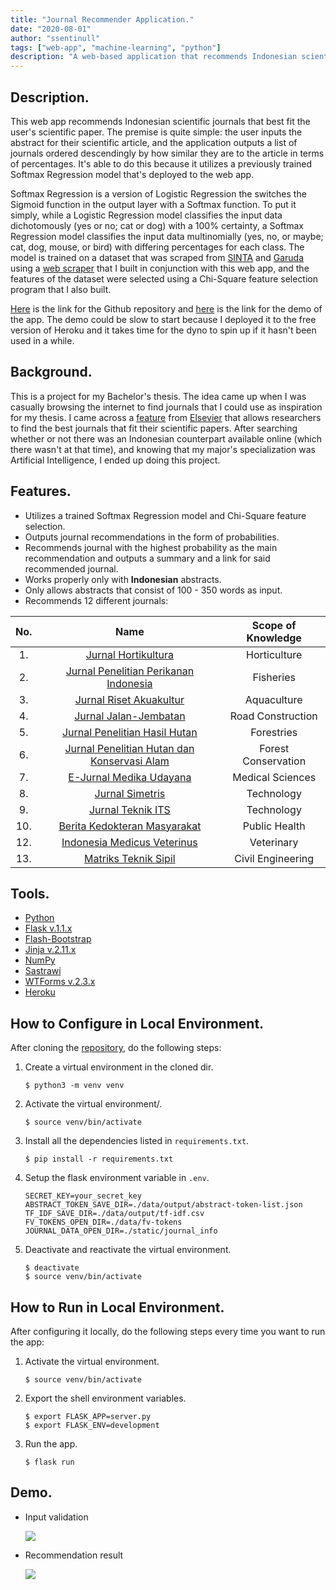 ```yaml
---
title: "Journal Recommender Application."
date: "2020-08-01"
author: "ssentinull"
tags: ["web-app", "machine-learning", "python"]
description: "A web-based application that recommends Indonesian scientific journals."
---
```


## Description.

This web app recommends Indonesian scientific journals that best fit the user's scientific paper. The premise is quite simple: the user inputs the abstract for their scientific article, and the application outputs a list of journals ordered descendingly by how similar they are to the article in terms of percentages. It's able to do this because it utilizes a previously trained Softmax Regression model that's deployed to the web app.

Softmax Regression is a version of Logistic Regression the switches the Sigmoid function in the output layer with a Softmax function. To put it simply, while a Logistic Regression model classifies the input data dichotomously (yes or no; cat or dog) with a 100% certainty, a Softmax Regression model classifies the input data multinomially (yes, no, or maybe; cat, dog, mouse, or bird) with differing percentages for each class. The model is trained on a dataset that was scraped from [SINTA](https://sinta.ristekbrin.go.id/) and [Garuda](https://garuda.ristekbrin.go.id/journal) using a [web scraper](/projects/web-scraper) that I built in conjunction with this web app, and the features of the dataset were selected using a Chi-Square feature selection program that I also built.

[Here](https://github.com/ssentinull/journal-recommender-system-website) is the link for the Github repository and [here](https://sistem-rekomendasi-jurnal.herokuapp.com/) is the link for the demo of the app. The demo could be slow to start because I deployed it to the free version of Heroku and it takes time for the dyno to spin up if it hasn't been used in a while.

## Background.

This is a project for my Bachelor's thesis. The idea came up when I was casually browsing the internet to find journals that I could use as inspiration for my thesis. I came across a [feature](https://journalfinder.elsevier.com/) from [Elsevier](https://www.elsevier.com/en-xs) that allows researchers to find the best journals that fit their scientific papers. After searching whether or not there was an Indonesian counterpart available online (which there wasn't at that time), and knowing that my major's specialization was Artificial Intelligence, I ended up doing this project.

## Features.

- Utilizes a trained Softmax Regression model and Chi-Square feature selection.
- Outputs journal recommendations in the form of probabilities.
- Recommends journal with the highest probability as the main recommendation and outputs a summary and a link for said recommended journal.
- Works properly only with **Indonesian** abstracts.
- Only allows abstracts that consist of 100 - 350 words as input.
- Recommends 12 different journals:

| No. |                                                     Name                                                      | Scope of Knowledge  |
| :-: | :-----------------------------------------------------------------------------------------------------------: | :-----------------: |
| 1.  |                 [Jurnal Hortikultura](http://ejurnal.litbang.pertanian.go.id/index.php/jhort)                 |    Horticulture     |
| 2.  |          [Jurnal Penelitian Perikanan Indonesia](http://ejournal-balitbang.kkp.go.id/index.php/jppi)          |      Fisheries      |
| 3.  |                 [Jurnal Riset Akuakultur](http://ejournal-balitbang.kkp.go.id/index.php/jra)                  |     Aquaculture     |
| 4.  |            [Jurnal Jalan-Jembatan](http://jurnal.pusjatan.pu.go.id/index.php/jurnaljalanjembatan)             |  Road Construction  |
| 5.  |     [Jurnal Penelitian Hasil Hutan](http://ejournal.forda-mof.org/ejournal-litbang/index.php/JPHH/index)      |     Forestries      |
| 6.  | [Jurnal Penelitian Hutan dan Konservasi Alam](http://ejournal.forda-mof.org/ejournal-litbang/index.php/JPHKA) | Forest Conservation |
| 7.  |                        [E-Jurnal Medika Udayana](https://ojs.unud.ac.id/index.php/eum)                        |  Medical Sciences   |
| 8.  |                          [Jurnal Simetris](https://jurnal.umk.ac.id/index.php/simet)                          |     Technology      |
| 9.  |                        [Jurnal Teknik ITS](http://ejurnal.its.ac.id/index.php/teknik)                         |     Technology      |
| 10. |                         [Berita Kedokteran Masyarakat](https://jurnal.ugm.ac.id/bkm)                          |    Public Health    |
| 12. |                   [Indonesia Medicus Veterinus](https://ojs.unud.ac.id/index.php/imv/index)                   |     Veterinary      |
| 13. |                           [Matriks Teknik Sipil](https://jurnal.uns.ac.id/matriks)                            |  Civil Engineering  |

## Tools.

- [Python](https://www.python.org/)
- [Flask v.1.1.x](https://flask.palletsprojects.com/en/1.1.x/)
- [Flash-Bootstrap](https://pythonhosted.org/Flask-Bootstrap/)
- [Jinja v.2.11.x](https://jinja.palletsprojects.com/en/2.11.x/)
- [NumPy](https://numpy.org/)
- [Sastrawi](https://pypi.org/project/Sastrawi/)
- [WTForms v.2.3.x](https://wtforms.readthedocs.io/en/2.3.x/)
- [Heroku](https://www.heroku.com/)

## How to Configure in Local Environment.

After cloning the [repository](https://github.com/ssentinull/journal-recommender-system-website), do the following steps:

1. Create a virtual environment in the cloned dir.

   ```shell
   $ python3 -m venv venv
   ```

2. Activate the virtual environment/.

   ```shell
   $ source venv/bin/activate
   ```

3. Install all the dependencies listed in `requirements.txt`.

   ```shell
   $ pip install -r requirements.txt
   ```

4. Setup the flask environment variable in `.env`.

   ```env
   SECRET_KEY=your_secret_key
   ABSTRACT_TOKEN_SAVE_DIR=./data/output/abstract-token-list.json
   TF_IDF_SAVE_DIR=./data/output/tf-idf.csv
   FV_TOKENS_OPEN_DIR=./data/fv-tokens
   JOURNAL_DATA_OPEN_DIR=./static/journal_info
   ```

5. Deactivate and reactivate the virtual environment.

   ```shell
   $ deactivate
   $ source venv/bin/activate
   ```

## How to Run in Local Environment.

After configuring it locally, do the following steps every time you want to run the app:

1. Activate the virtual environment.

   ```shell
   $ source venv/bin/activate
   ```

2. Export the shell environment variables.

   ```shell
   $ export FLASK_APP=server.py
   $ export FLASK_ENV=development
   ```

3. Run the app.

   ```shell
   $ flask run
   ```

## Demo.

- Input validation

  ![](https://media.giphy.com/media/J3SLW8RvR55zMea4h1/giphy.gif)

- Recommendation result

  ![](https://media.giphy.com/media/daJ6Z7uG5e8Four7Mj/giphy.gif)
